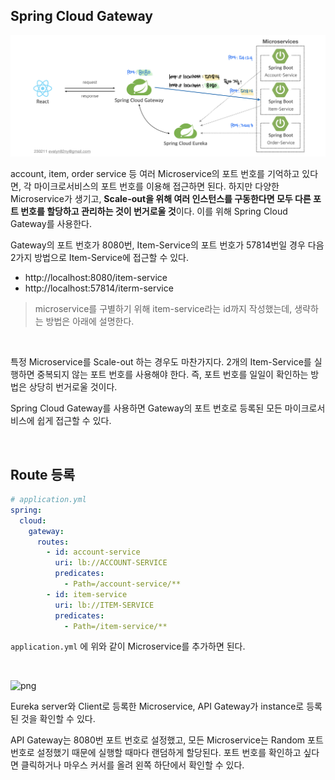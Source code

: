 ## Spring Cloud Gateway

![png](/_img/msa_v230211.png)

account, item, order service 등 여러 Microservice의 포트 번호를 기억하고 있다면, 각 마이크로서비스의 포트 번호를 이용해 접근하면 된다. 
하지만 다양한 Microservice가 생기고, **Scale-out을 위해 여러 인스턴스를 구동한다면 모두 다른 포트 번호를 할당하고 관리하는 것이 번거로울 것**이다. 
이를 위해 Spring Cloud Gateway를 사용한다.
<br>

Gateway의 포트 번호가 8080번, Item-Service의 포트 번호가 57814번일 경우 다음 2가지 방법으로 Item-Service에 접근할 수 있다.

- http://localhost:8080/item-service
- http://localhost:57814/iterm-service

> microservice를 구별하기 위해 item-service라는 id까지 작성했는데, 생략하는 방법은 아래에 설명한다.

<br>

특정 Microservice를 Scale-out 하는 경우도 마찬가지다. 2개의 Item-Service를 실행하면 중복되지 않는 포트 번호를 사용해야 한다. 
즉, 포트 번호를 일일이 확인하는 방법은 상당히 번거로울 것이다.
<br>

Spring Cloud Gateway를 사용하면 Gateway의 포트 번호로 등록된 모든 마이크로서비스에 쉽게 접근할 수 있다.

<br>

## Route 등록

```yml
# application.yml
spring:
  cloud:
    gateway:
      routes:
        - id: account-service
          uri: lb://ACCOUNT-SERVICE
          predicates:
            - Path=/account-service/**
        - id: item-service
          uri: lb://ITEM-SERVICE
          predicates:
            - Path=/item-service/**
```

```application.yml``` 에 위와 같이 Microservice를 추가하면 된다.

<br>

![png](/_img/eureka_instances.png)

Eureka server와 Client로 등록한 Microservice, API Gateway가 instance로 등록된 것을 확인할 수 있다.
<br>

API Gateway는 8080번 포트 번호로 설정했고, 모든 Microservice는 Random 포트 번호로 설정했기 때문에 실행할 때마다 랜덤하게 할당된다. 포트 번호를 확인하고 싶다면 클릭하거나 마우스 커서를 올려 왼쪽 하단에서 확인할 수 있다.